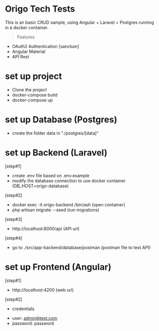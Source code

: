 # Origo Tech Tests

This is an basic CRUD sample, using Angular + Laravel + Postgres running in a docker container.

> Features

- OAuth2 Authentication [sanctum]
- Angular Material
- API Rest

# set up project

- Clone the project
- docker-compose build
- docker-compose up

# set up Database (Postgres)

- create the folder data in "./postgres/[data]"

# set up Backend (Laravel)

[step#1]
- create .env file based on .env.example
- modify the database connection to use docker container (DB_HOST=origo-database)

[step#2]
- docker exec -it origo-backend /bin/ash (open container)
- php artisan migrate --seed (run migrations)

[step#3]
- http://localhost:8000/api (API url)

[step#4]
- go to ./src/app-backend/database/postman (postman file to test API)

# set up Frontend (Angular)

[step#1]
- http://localhost:4200 (web url)

[step#2]
- credentials
* user: admin@test.com
* password: password

